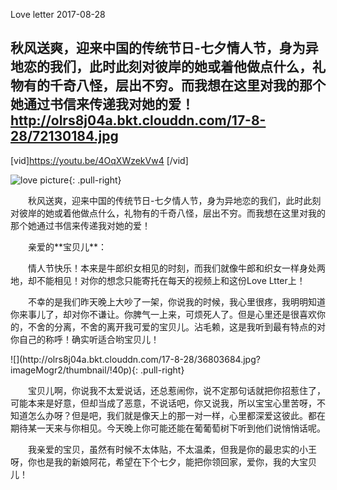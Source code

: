 Love letter
2017-08-28

秋风送爽，迎来中国的传统节日-七夕情人节，身为异地恋的我们，此时此刻对彼岸的她或着他做点什么，礼物有的千奇八怪，层出不穷。而我想在这里对我的那个她通过书信来传递我对她的爱！
http://olrs8j04a.bkt.clouddn.com/17-8-28/72130184.jpg
---

[vid]https://youtu.be/4OqXWzekVw4 [/vid]



![love picture](http://olrs8j04a.bkt.clouddn.com/17-8-28/38563916.jpg?imageMogr2/thumbnail/!20p){: .pull-right}
<p style="text-indent:2em ">秋风送爽，迎来中国的传统节日-七夕情人节，身为异地恋的我们，此时此刻对彼岸的她或着他做点什么，礼物有的千奇八怪，层出不穷。而我想在这里对我的那个她通过书信来传递我对她的爱！</p>
<p style="text-indent:2em ">
亲爱的**宝贝儿**：</p>
<p style="text-indent:2em ">
情人节快乐！本来是牛郎织女相见的时刻，而我们就像牛郎和织女一样身处两地，却不能相见！对你的想念只能寄托在每天的视频上和这份Love Ltter上！</p>

<p style="text-indent:2em ">
不幸的是我们昨天晚上大吵了一架，你说我的时候，我心里很疼，我明明知道你来事儿了，却对你不谦让。你脾气一上来，可烦死人了。但是心里还是很喜欢你的，不舍的分离，不舍的离开我可爱的宝贝儿。沾毛赖，这是我听到最有特点的对你自己的称呼！确实听适合哟宝贝儿！</p>
![](http://olrs8j04a.bkt.clouddn.com/17-8-28/36803684.jpg?imageMogr2/thumbnail/!40p){: .pull-right}
<p style="text-indent:2em ">
宝贝儿啊，你说我不太爱说话，还总惹闹你，说不定那句话就把你招惹住了，可能本来是好意，但却当成了恶意，不说话吧，你又说我，所以宝宝心里苦呀，不知道怎么办呀？但是吧，我们就是像天上的那一对一样，心里都深爱这彼此。都在期待某一天来与你相见。今天晚上你可能还能在葡葡萄树下听到他们说悄悄话呢。</p>

<p style="text-indent:2em ">
我亲爱的宝贝，虽然有时候不太体贴，不太温柔，但我是你的最忠实的小王呀，你也是我的新娘阿花，希望在下个七夕，能把你领回家，爱你，我的大宝贝儿！</p>

<p style="text-indent:2em>
不是谁能和谁走完一辈子，但我们都努力争取你是我的一辈子，唯一能做的就是收下自己的性子，相互体谅，不要遗憾，不要后悔，你就是我的No.1，李安。研究生我会努力学习，努力挣钱，争取让大家过上好日子.最后衷心的祝福我的宝贝儿，七夕快乐！</p>

